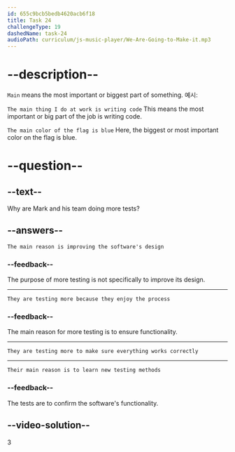```yaml
---
id: 655c9bcb5bedb4620acb6f18
title: Task 24
challengeType: 19
dashedName: task-24
audioPath: curriculum/js-music-player/We-Are-Going-to-Make-it.mp3
---
```


<!--
AUDIO REFERENCE: 
Mark: It’s a nice experience so far, but we're doing more tests to make sure everything works.
-->
# --description--

`Main` means the most important or biggest part of something. 예시:

`The main thing I do at work is writing code` This means the most important or big part of the job is writing code.

`The main color of the flag is blue` Here, the biggest or most important color on the flag is blue.

# --question--

## --text--

Why are Mark and his team doing more tests?

## --answers--

`The main reason is improving the software's design`

### --feedback--

The purpose of more testing is not specifically to improve its design.

---

`They are testing more because they enjoy the process`

### --feedback--

The main reason for more testing is to ensure functionality.

---

`They are testing more to make sure everything works correctly`

---

`Their main reason is to learn new testing methods`

### --feedback--

The tests are to confirm the software's functionality.

## --video-solution--

3
